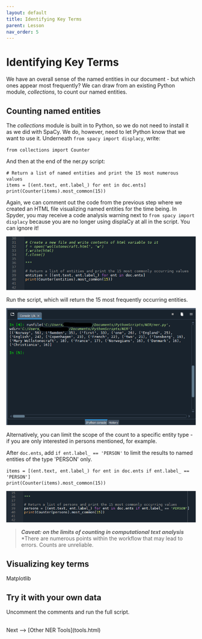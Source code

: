 ```yaml
---
layout: default
title: Identifying Key Terms
parent: Lesson
nav_order: 5
---
```


# Identifying Key Terms

We have an overall sense of the named entities in our document - but which ones appear most frequently? We can draw from an existing Python module, *collections*, to count our named entities.

## Counting named entities

The *collections* module is built in to Python, so we do not need to install it as we did with SpaCy. We do, however, need to let Python know that we want to use it. Underneath `from spacy import displacy`, write:

```
from collections import Counter
```

And then at the end of the ner.py script:

```
# Return a list of named entities and print the 15 most numerous values
items = [(ent.text, ent.label_) for ent in doc.ents]
print(Counter(items).most_common(15))
```

Again, we can comment out the code from the previous step where we created an HTML file visualizing named entities for the time being. In Spyder, you may receive a code analysis warning next to `from spacy import displacy` because you are no longer using displaCy at all in the script. You can ignore it!

![](assets/img/spacy-key.png)

Run the script, which will return the 15 most frequently occurring entities.

![](assets/img/key-results.png)

Alternatively, you can limit the scope of the count to a specific entity type - if you are only interested in persons mentioned, for example.

After `doc.ents`, add `if ent.label_ == 'PERSON'` to limit the results to named entities of the type 'PERSON' only.

```
items = [(ent.text, ent.label_) for ent in doc.ents if ent.label_ == 'PERSON']    
print(Counter(items).most_common(15))
```

![](assets/img/key-persons.png)

> ***Caveat: on the limits of counting in computational text analysis***
> *There are numerous points within the workflow that may lead to errors. Counts are unreliable.

## Visualizing key terms

Matplotlib

## Try it with your own data

Uncomment the comments and run the full script.


<br />
Next --> [Other NER Tools](tools.html)
